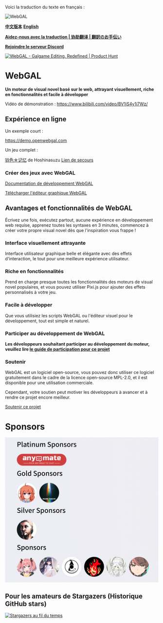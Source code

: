 Voici la traduction du texte en français :

![WebGAL](https://user-images.githubusercontent.com/30483415/227242979-297ff392-f210-47ef-b0e9-d4788ddc8df0.png)

**[中文版本](/README.md)**
**[English](/README_EN.md)**

**[Aidez-nous avec la traduction | 协助翻译 | 翻訳のお手伝い](https://github.com/MakinoharaShoko/WebGAL/tree/dev/packages/webgal/src/translations)**

**[Rejoindre le serveur Discord](https://discord.gg/kPrQkJttJy)**

<a href="https://www.producthunt.com/posts/webgal?utm_source=badge-featured&utm_medium=badge&utm_souce=badge-webgal" target="_blank"><img src="https://api.producthunt.com/widgets/embed-image/v1/featured.svg?post_id=443280&theme=light" alt="WebGAL - Galgame&#0032;Editing&#0046;&#0032;Redefined | Product Hunt" style="width: 250px; height: 54px;" width="250" height="54" /></a>

# WebGAL

**Un moteur de visual novel basé sur le web, attrayant visuellement, riche en fonctionnalités et facile à développer**

Vidéo de démonstration : https://www.bilibili.com/video/BV1jS4y1i7Wz/

## Expérience en ligne

Un exemple court :

https://demo.openwebgal.com

Un jeu complet :

[铃色☆记忆](http://hoshinasuzu.cn/) de Hoshinasuzu [Lien de secours](http://hoshinasuzu.cc/)

### Créer des jeux avec WebGAL

[Documentation de développement WebGAL](https://docs.openwebgal.com/)

[Télécharger l'éditeur graphique WebGAL](https://github.com/MakinoharaShoko/WebGAL_Terre/releases)

## Avantages et fonctionnalités de WebGAL

Écrivez une fois, exécutez partout, aucune expérience en développement web requise, apprenez toutes les syntaxes en 3 minutes, commencez à créer votre propre visual novel dès que l'inspiration vous frappe !

### Interface visuellement attrayante

Interface utilisateur graphique belle et élégante avec des effets d'interaction, le tout pour une meilleure expérience utilisateur.

### Riche en fonctionnalités

Prend en charge presque toutes les fonctionnalités des moteurs de visual novel populaires, et vous pouvez utiliser Pixi.js pour ajouter des effets personnalisés à votre jeu.

### Facile à développer

Que vous utilisiez les scripts WebGAL ou l'éditeur visuel pour le développement, tout est simple et naturel.

### Participer au développement de WebGAL

**Les développeurs souhaitant participer au développement du moteur, veuillez lire [le guide de participation pour ce projet](https://docs.openwebgal.com/developers/)**

### Soutenir

WebGAL est un logiciel open-source, vous pouvez donc utiliser ce logiciel gratuitement dans le cadre de la licence open-source MPL-2.0, et il est disponible pour une utilisation commerciale.

Cependant, votre soutien peut motiver les développeurs à avancer et à rendre ce projet encore meilleur.

[Soutenir ce projet](https://docs.openwebgal.com/sponsor/)

# Sponsors

<a href="https://openwebgal.com/">
<img alt="Sponsor" src="https://raw.githubusercontent.com/OpenWebGAL/static/main/sponsors.png">
</a>

## Pour les amateurs de Stargazers (Historique GitHub stars)

[![Stargazers au fil du temps](https://starchart.cc/MakinoharaShoko/WebGAL.svg)](https://starchart.cc/MakinoharaShoko/WebGAL)

